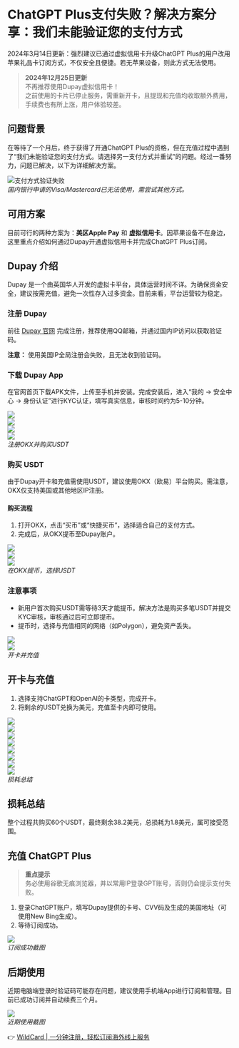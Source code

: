 # ChatGPT Plus支付失败？解决方案分享：我们未能验证您的支付方式

2024年3月14日更新：强烈建议已通过虚拟信用卡升级ChatGPT Plus的用户改用苹果礼品卡订阅方式，不仅安全且便捷。若无苹果设备，则此方式无法使用。

> **2024年12月25日更新**  
> 不再推荐使用Dupay虚拟信用卡！  
> 之前使用的卡片已停止服务，需重新开卡，且提现和充值均收取额外费用，手续费也有所上涨，用户体验较差。

## 问题背景
在等待了一个月后，终于获得了开通ChatGPT Plus的资格，但在充值过程中遇到了“我们未能验证您的支付方式。请选择另一支付方式并重试”的问题。经过一番努力，问题已解决，以下为详细解决方案。

![支付方式验证失败](https://bbtdd.com/img/59027160490.webp)  
_国内银行申请的Visa/Mastercard已无法使用，需尝试其他方式。_

## 可用方案
目前可行的两种方案为：**美区Apple Pay** 和 **虚拟信用卡**。因苹果设备不在身边，这里重点介绍如何通过Dupay开通虚拟信用卡并完成ChatGPT Plus订阅。

## Dupay 介绍
Dupay 是一个由英国华人开发的虚拟卡平台，具体运营时间不详。为确保资金安全，建议按需充值，避免一次性存入过多资金。目前来看，平台运营较为稳定。

### 注册 Dupay
前往 [Dupay 官网](https://bbtdd.com/WildCard) 完成注册，推荐使用QQ邮箱，并通过国内IP访问以获取验证码。

**注意：** 使用美国IP全局注册会失败，且无法收到验证码。

### 下载 Dupay App
在官网首页下载APK文件，上传至手机并安装。完成安装后，进入“我的 -> 安全中心 -> 身份认证”进行KYC认证，填写真实信息，审核时间约为5-10分钟。

![](https://bbtdd.com/img/0711833002670.webp)  
![](https://bbtdd.com/img/23840248541250.webp)  
![](https://bbtdd.com/img/70057339272.webp)  
![](https://bbtdd.com/img/3494053792.webp)  
_注册OKX并购买USDT_

### 购买 USDT
由于Dupay开卡和充值需使用USDT，建议使用OKX（欧易）平台购买。需注意，OKX仅支持美国或其他地区IP注册。

#### 购买流程
1. 打开OKX，点击“买币”或“快捷买币”，选择适合自己的支付方式。
2. 完成后，从OKX提币至Dupay账户。

![](https://bbtdd.com/img/0630186683283310.webp)  
![](https://bbtdd.com/img/117343473481348.webp)  
![](https://bbtdd.com/img/979881233.webp)  
_在OKX提币，选择USDT_

### 注意事项
- 新用户首次购买USDT需等待3天才能提币。解决方法是购买多笔USDT并提交KYC审核，审核通过后可立即提币。
- 提币时，选择与充值相同的网络（如Polygon），避免资产丢失。

![](https://bbtdd.com/img/000157491818.webp)  
![](https://bbtdd.com/img/813298698601.webp)  
_开卡并充值_

## 开卡与充值
1. 选择支持ChatGPT和OpenAI的卡类型，完成开卡。
2. 将剩余的USDT兑换为美元，充值至卡内即可使用。

![](https://bbtdd.com/img/47665550.webp)  
![](https://bbtdd.com/img/601087076548249.webp)  
![](https://bbtdd.com/img/080678961880145.webp)  
![](https://bbtdd.com/img/095067758017.webp)  
![](https://bbtdd.com/img/3915296754840.webp)  
![](https://bbtdd.com/img/4858824137904.webp)  
![](https://bbtdd.com/img/50308405724388.webp)  
![](https://bbtdd.com/img/137635923738.webp)  
_损耗总结_

## 损耗总结
整个过程共购买60个USDT，最终剩余38.2美元，总损耗为1.8美元，属可接受范围。

## 充值 ChatGPT Plus
> **重点提示**  
> 务必使用谷歌无痕浏览器，并以常用IP登录GPT账号，否则仍会提示支付失败。

1. 登录ChatGPT账户，填写Dupay提供的卡号、CVV码及生成的美国地址（可使用New Bing生成）。
2. 等待订阅成功。

![](https://bbtdd.com/img/2948359384.webp)  
_订阅成功截图_

## 后期使用
近期电脑端登录时验证码可能存在问题，建议使用手机端App进行订阅和管理。目前已成功订阅并自动续费三个月。

![](https://bbtdd.com/img/1170921249048.webp)  
_近期使用截图_

👉 [WildCard | 一分钟注册，轻松订阅海外线上服务](https://bbtdd.com/WildCard)
